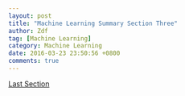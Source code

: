 ```yaml
---
layout: post
title: "Machine Learning Summary Section Three"
author: Zdf
tag: [Machine Learning]
category: Machine Learning
date: 2016-03-23 23:50:56 +0800
comments: true
---
```


[Last Section](http://zdf615328619.github.io/machine%20learning/2016/03/19/Machine-Learning-Summary-Section-Two/)

